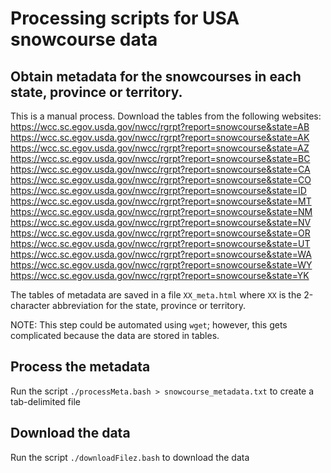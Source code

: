 # Processing scripts for USA snowcourse data

## Obtain metadata for the snowcourses in each state, province or territory.

This is a manual process. Download the tables from the following websites:
https://wcc.sc.egov.usda.gov/nwcc/rgrpt?report=snowcourse&state=AB  
https://wcc.sc.egov.usda.gov/nwcc/rgrpt?report=snowcourse&state=AK  
https://wcc.sc.egov.usda.gov/nwcc/rgrpt?report=snowcourse&state=AZ  
https://wcc.sc.egov.usda.gov/nwcc/rgrpt?report=snowcourse&state=BC  
https://wcc.sc.egov.usda.gov/nwcc/rgrpt?report=snowcourse&state=CA  
https://wcc.sc.egov.usda.gov/nwcc/rgrpt?report=snowcourse&state=CO  
https://wcc.sc.egov.usda.gov/nwcc/rgrpt?report=snowcourse&state=ID  
https://wcc.sc.egov.usda.gov/nwcc/rgrpt?report=snowcourse&state=MT  
https://wcc.sc.egov.usda.gov/nwcc/rgrpt?report=snowcourse&state=NM  
https://wcc.sc.egov.usda.gov/nwcc/rgrpt?report=snowcourse&state=NV  
https://wcc.sc.egov.usda.gov/nwcc/rgrpt?report=snowcourse&state=OR  
https://wcc.sc.egov.usda.gov/nwcc/rgrpt?report=snowcourse&state=UT  
https://wcc.sc.egov.usda.gov/nwcc/rgrpt?report=snowcourse&state=WA  
https://wcc.sc.egov.usda.gov/nwcc/rgrpt?report=snowcourse&state=WY  
https://wcc.sc.egov.usda.gov/nwcc/rgrpt?report=snowcourse&state=YK  

The tables of metadata are saved in a file `XX_meta.html`
where `XX` is the 2-character abbreviation for the state, province or territory.

NOTE: This step could be automated using `wget`; however, this gets complicated because the data are stored in tables.

## Process the metadata

Run the script `./processMeta.bash > snowcourse_metadata.txt`
to create a tab-delimited file

## Download the data

Run the script `./downloadFilez.bash` to download the data
